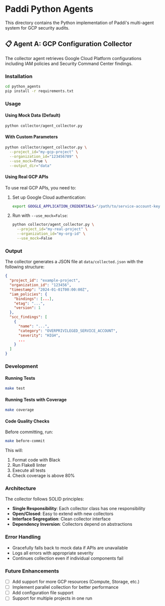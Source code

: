 # Paddi Python Agents

This directory contains the Python implementation of Paddi's multi-agent system for GCP security audits.

## 📋 Agent A: GCP Configuration Collector

The collector agent retrieves Google Cloud Platform configurations including IAM policies and Security Command Center findings.

### Installation

```bash
cd python_agents
pip install -r requirements.txt
```

### Usage

#### Using Mock Data (Default)

```bash
python collector/agent_collector.py
```

#### With Custom Parameters

```bash
python collector/agent_collector.py \
  --project_id="my-gcp-project" \
  --organization_id="123456789" \
  --use_mock=True \
  --output_dir="data"
```

#### Using Real GCP APIs

To use real GCP APIs, you need to:

1. Set up Google Cloud authentication:
   ```bash
   export GOOGLE_APPLICATION_CREDENTIALS="/path/to/service-account-key.json"
   ```

2. Run with `--use_mock=False`:
   ```bash
   python collector/agent_collector.py \
     --project_id="my-real-project" \
     --organization_id="my-org-id" \
     --use_mock=False
   ```

### Output

The collector generates a JSON file at `data/collected.json` with the following structure:

```json
{
  "project_id": "example-project",
  "organization_id": "123456",
  "timestamp": "2024-01-01T00:00:00Z",
  "iam_policies": {
    "bindings": [...],
    "etag": "...",
    "version": 1
  },
  "scc_findings": [
    {
      "name": "...",
      "category": "OVERPRIVILEGED_SERVICE_ACCOUNT",
      "severity": "HIGH",
      ...
    }
  ]
}
```

### Development

#### Running Tests

```bash
make test
```

#### Running Tests with Coverage

```bash
make coverage
```

#### Code Quality Checks

Before committing, run:

```bash
make before-commit
```

This will:
1. Format code with Black
2. Run Flake8 linter
3. Execute all tests
4. Check coverage is above 80%

### Architecture

The collector follows SOLID principles:

- **Single Responsibility**: Each collector class has one responsibility
- **Open/Closed**: Easy to extend with new collectors
- **Interface Segregation**: Clean collector interface
- **Dependency Inversion**: Collectors depend on abstractions

### Error Handling

- Gracefully falls back to mock data if APIs are unavailable
- Logs all errors with appropriate severity
- Continues collection even if individual components fail

### Future Enhancements

- [ ] Add support for more GCP resources (Compute, Storage, etc.)
- [ ] Implement parallel collection for better performance
- [ ] Add configuration file support
- [ ] Support for multiple projects in one run